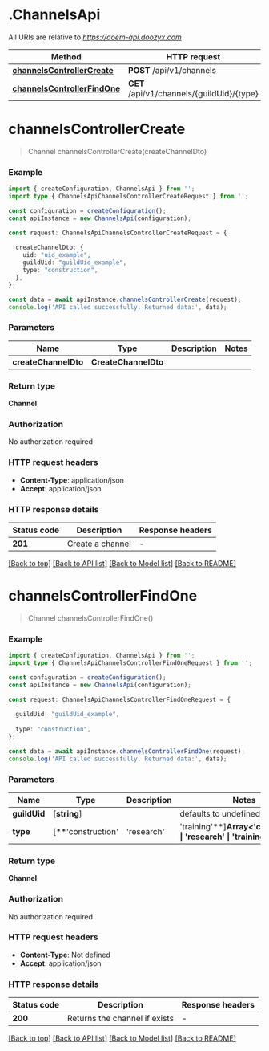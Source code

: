 # .ChannelsApi

All URIs are relative to *https://aoem-api.doozyx.com*

Method | HTTP request | Description
------------- | ------------- | -------------
[**channelsControllerCreate**](ChannelsApi.md#channelsControllerCreate) | **POST** /api/v1/channels | 
[**channelsControllerFindOne**](ChannelsApi.md#channelsControllerFindOne) | **GET** /api/v1/channels/{guildUid}/{type} | 


# **channelsControllerCreate**
> Channel channelsControllerCreate(createChannelDto)


### Example


```typescript
import { createConfiguration, ChannelsApi } from '';
import type { ChannelsApiChannelsControllerCreateRequest } from '';

const configuration = createConfiguration();
const apiInstance = new ChannelsApi(configuration);

const request: ChannelsApiChannelsControllerCreateRequest = {
  
  createChannelDto: {
    uid: "uid_example",
    guildUid: "guildUid_example",
    type: "construction",
  },
};

const data = await apiInstance.channelsControllerCreate(request);
console.log('API called successfully. Returned data:', data);
```


### Parameters

Name | Type | Description  | Notes
------------- | ------------- | ------------- | -------------
 **createChannelDto** | **CreateChannelDto**|  |


### Return type

**Channel**

### Authorization

No authorization required

### HTTP request headers

 - **Content-Type**: application/json
 - **Accept**: application/json


### HTTP response details
| Status code | Description | Response headers |
|-------------|-------------|------------------|
**201** | Create a channel |  -  |

[[Back to top]](#) [[Back to API list]](README.md#documentation-for-api-endpoints) [[Back to Model list]](README.md#documentation-for-models) [[Back to README]](README.md)

# **channelsControllerFindOne**
> Channel channelsControllerFindOne()


### Example


```typescript
import { createConfiguration, ChannelsApi } from '';
import type { ChannelsApiChannelsControllerFindOneRequest } from '';

const configuration = createConfiguration();
const apiInstance = new ChannelsApi(configuration);

const request: ChannelsApiChannelsControllerFindOneRequest = {
  
  guildUid: "guildUid_example",
  
  type: "construction",
};

const data = await apiInstance.channelsControllerFindOne(request);
console.log('API called successfully. Returned data:', data);
```


### Parameters

Name | Type | Description  | Notes
------------- | ------------- | ------------- | -------------
 **guildUid** | [**string**] |  | defaults to undefined
 **type** | [**&#39;construction&#39; | &#39;research&#39; | &#39;training&#39;**]**Array<&#39;construction&#39; &#124; &#39;research&#39; &#124; &#39;training&#39;>** |  | defaults to undefined


### Return type

**Channel**

### Authorization

No authorization required

### HTTP request headers

 - **Content-Type**: Not defined
 - **Accept**: application/json


### HTTP response details
| Status code | Description | Response headers |
|-------------|-------------|------------------|
**200** | Returns the channel if exists |  -  |

[[Back to top]](#) [[Back to API list]](README.md#documentation-for-api-endpoints) [[Back to Model list]](README.md#documentation-for-models) [[Back to README]](README.md)


